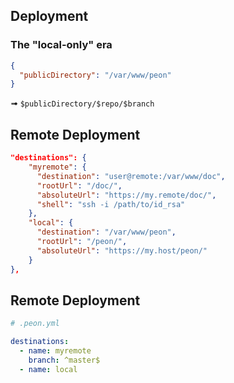 ## Deployment

### The "local-only" era

```json
{
  "publicDirectory": "/var/www/peon"
}
```

➟ `$publicDirectory/$repo/$branch`


## Remote Deployment

```json
"destinations": {
    "myremote": {
      "destination": "user@remote:/var/www/doc",
      "rootUrl": "/doc/",
      "absoluteUrl": "https://my.remote/doc/",
      "shell": "ssh -i /path/to/id_rsa"
    },
    "local": {
      "destination": "/var/www/peon",
      "rootUrl": "/peon/",
      "absoluteUrl": "https://my.host/peon/"
    }
},
```


## Remote Deployment

```yaml
# .peon.yml

destinations:
  - name: myremote
    branch: ^master$
  - name: local
```
